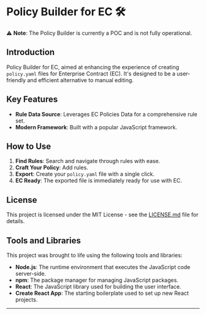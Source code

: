 # Policy Builder for EC 🛠️

⚠️ **Note**: The Policy Builder is currently a POC and is not fully operational. 

## Introduction 
Policy Builder for EC, aimed at enhancing the experience of creating `policy.yaml` files for Enterprise Contract (EC). It's designed to be a user-friendly and efficient alternative to manual editing.

## Key Features 

- **Rule Data Source**: Leverages EC Policies Data for a comprehensive rule set.
- **Modern Framework**: Built with a popular JavaScript framework.

## How to Use 

1. **Find Rules**: Search and navigate through rules with ease.
2. **Craft Your Policy**: Add rules.
3. **Export**: Create your `policy.yaml` file with a single click.
4. **EC Ready**: The exported file is immediately ready for use with EC.

## License 

This project is licensed under the MIT License - see the [LICENSE.md](LICENSE) file for details.

## Tools and Libraries 

This project was brought to life using the following tools and libraries:

- **Node.js**: The runtime environment that executes the JavaScript code server-side.
- **npm**: The package manager for managing JavaScript packages.
- **React**: The JavaScript library used for building the user interface.
- **Create React App**: The starting boilerplate used to set up new React projects.
---


